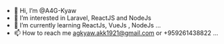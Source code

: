 - 👋 Hi, I’m @A4G-Kyaw
- 👀 I’m interested in Laravel, ReactJS and NodeJs
- 🌱 I’m currently learning ReactJs, VueJs , NodeJs ...
- 📫 How to reach me agkyaw.akk1921@gmail.com or +959261438822 ...

<!---
A4G-Kyaw/A4G-Kyaw is a ✨ special ✨ repository because its `README.md` (this file) appears on your GitHub profile.
You can click the Preview link to take a look at your changes.
--->
